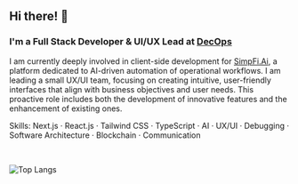 ## Hi there! 👋 

### I'm a Full Stack Developer & UI/UX Lead at <a href='https://www.linkedin.com/company/decops/'>DecOps</a>

I am currently deeply involved in client-side development for <a href='https://simpfi.ai/'>SimpFi.Ai</a>, a platform dedicated to AI-driven automation of operational workflows. I am leading a small UX/UI team, focusing on creating intuitive, user-friendly interfaces that align with business objectives and user needs. This proactive role includes both the development of innovative features and the enhancement of existing ones.

Skills: Next.js · React.js · Tailwind CSS · TypeScript · AI · UX/UI · Debugging · Software Architecture · Blockchain · Communication

<br>

![Top Langs](https://github-readme-stats.vercel.app/api/top-langs/?username=ETH1Elohim&theme=tokyonight)

